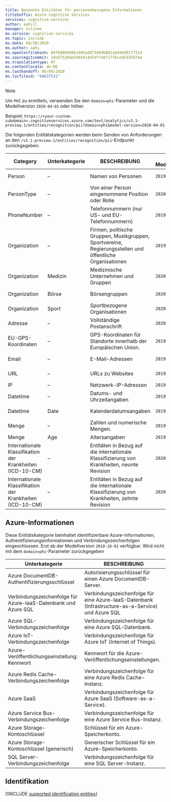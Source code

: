 ```yaml
---
title: Benannte Entitäten für personenbezogene Informationen
titleSuffix: Azure Cognitive Services
services: cognitive-services
author: aahill
manager: nitinme
ms.service: cognitive-services
ms.topic: include
ms.date: 04/30/2020
ms.author: aahi
ms.openlocfilehash: 04fb080d09b1945add7340db081ab49dd017731d
ms.sourcegitcommit: 1de57529ab349341447d77a0717f6ced5335074e
ms.translationtype: HT
ms.contentlocale: de-DE
ms.lasthandoff: 06/09/2020
ms.locfileid: "84637531"
---
```

> [!NOTE]
> Um `PHI` zu ermitteln, verwenden Sie den `domain=phi`-Parameter und die Modellversion `2020-04-01` oder höher.
>
> Beispiel: `https://<your-custom-subdomain>.cognitiveservices.azure.com/text/analytics/v3.1-preview.1/entities/recognition/pii?domain=phi&model-version=2020-04-01`
 
Die folgenden Entitätskategorien werden beim Senden von Anforderungen an den `/v3.1-preview.1/entities/recognition/pii`-Endpunkt zurückgegeben.

| Category   | Unterkategorie | BESCHREIBUNG                          | Ab Modellversion | Notizen |
|------------|-------------|--------------------------------------|------------------------|---|
| Person     | –         | Namen von Personen  | `2019-10-01`  | Wird auch mit `domain=phi`zurückgegeben |
| PersonType | –         | Von einer Person eingenommene Position oder Rolle | `2020-02-01` | |
| PhoneNumber | – | Telefonnummern (nur US- und EU-Telefonnummern) | `2019-10-01` | Wird auch mit `domain=phi` zurückgegeben |
|Organization  | – | Firmen, politische Gruppen, Musikgruppen, Sportvereine, Regierungsstellen und öffentliche Organisationen  | `2019-10-01` | Nationalitäten und Religionen werden in diesem Entitätstyp nicht berücksichtigt.  |
|Organization | Medizin | Medizinische Unternehmen und Gruppen | `2020-04-01` | Wird auch mit `domain=phi`zurückgegeben |
|Organization | Börse | Börsengruppen | `2020-04-01` | Wird auch mit `domain=phi`zurückgegeben |
| Organization | Sport | Sportbezogene Organisationen | `2020-04-01` | Wird auch mit `domain=phi`zurückgegeben |
| Adresse | – | Vollständige Postanschrift  | `2020-04-01` | Wird auch mit `domain=phi`zurückgegeben |
| EU-GPS-Koordinaten | – | GPS-Koordinaten für Standorte innerhalb der Europäischen Union.  | `2019-10-01` |  |
| Email | – | E-Mail-Adressen | `2019-10-01` | Wird auch mit `domain=phi`zurückgegeben   |
| URL | – | URLs zu Websites | `2019-10-01` | Wird auch mit `domain=phi`zurückgegeben |
| IP | – | Netzwerk-IP-Adressen | `2019-10-01` | |
| Datetime | – | Datums- und Uhrzeitangaben | `2019-10-01` |  | 
| Datetime | Date | Kalenderdatumsangaben | `2019-10-01` | Wird auch mit `domain=phi`zurückgegeben |
| Menge | – | Zahlen und numerische Mengen. | `2019-10-01` |  |
| Menge | Age | Altersangaben | `2019-10-01` | | |
| Internationale Klassifikation der Krankheiten (ICD-10-CM) | – | Entitäten in Bezug auf die internationale Klassifizierung von Krankheiten, neunte Revision   | `2020-04-01` | |
| Internationale Klassifikation der Krankheiten (ICD-10-CM) | – | Entitäten in Bezug auf die internationale Klassifizierung von Krankheiten, zehnte Revision    | `2020-04-01` | |

## <a name="azure-information"></a>Azure-Informationen

Diese Entitätskategorie beinhaltet identifizierbare Azure-Informationen, Authentifizierungsinformationen und Verbindungszeichenfolgen eingeschlossen. Erst ab der Modellversion `2019-10-01` verfügbar. Wird nicht mit dem `domain=phi`-Parameter zurückgegeben

| Unterkategorie                           | BESCHREIBUNG                                                                 |
|---------------------------------------|-----------------------------------------------------------------------------|
| Azure DocumentDB-Authentifizierungsschlüssel             | Autorisierungsschlüssel für einen Azure DocumentDB-Server.                           |
| Verbindungszeichenfolge für Azure-IaaS-Datenbank und Azure SQL | Verbindungszeichenfolge für eine Azure-IaaS-Datenbank (Infrastructure-as-a-Service) und Azure SQL |
| Azure SQL-Verbindungszeichenfolge           | Verbindungszeichenfolge für eine Azure SQL-Datenbank.                                |
| Azure IoT-Verbindungszeichenfolge           | Verbindungszeichenfolge für Azure IoT (Internet of Things).                        |
| Azure-Veröffentlichungseinstellung: Kennwort        | Kennwort für die Azure-Veröffentlichungseinstellungen.                                        |
| Azure Redis Cache-Verbindungszeichenfolge   | Verbindungszeichenfolge für eine Azure Redis Cache-Instanz.                             |
| Azure SaaS                             | Verbindungszeichenfolge für Azure SaaS (Software-as-a-Service).                     |
| Azure Service Bus-Verbindungszeichenfolge   | Verbindungszeichenfolge für eine Azure Service Bus-Instanz.                                 |
| Azure Storage-Kontoschlüssel             | Schlüssel für ein Azure-Speicherkonto.                                   |
| Azure Storage-Kontoschlüssel (generisch)   | Generischer Schlüssel für ein Azure-Speicherkonto.                           |
| SQL Server-Verbindungszeichenfolge          | Verbindungszeichenfolge für eine SQL Server-Instanz.                                         |

## <a name="identification"></a>Identifikation

[!INCLUDE [supported identification entities](./identification-entities.md)]
